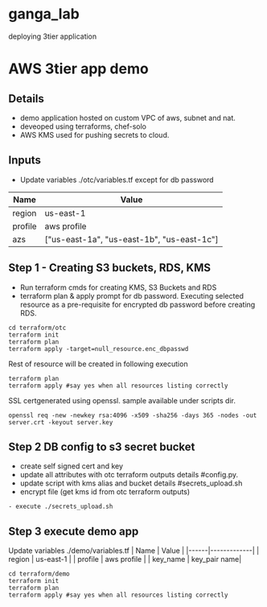 # ganga_lab
deploying 3tier application

# AWS 3tier app demo


## Details

* demo application hosted on custom VPC of aws, subnet and nat.
* deveoped using terraforms, chef-solo
* AWS KMS used for pushing secrets to cloud.
## Inputs
- Update variables ./otc/variables.tf except for db password

| Name | Value |
|------|-------------|
| region | us-east-1 |
| profile | aws profile | 
| azs | ["us-east-1a", "us-east-1b", "us-east-1c"]|

## Step 1 - Creating S3 buckets, RDS, KMS
- Run terraform cmds for creating KMS, S3 Buckets and RDS
- terraform plan & apply prompt for db password.
Executing selected resource as a pre-requisite for encrypted db password before creating RDS.
```
cd terraform/otc
terraform init
terraform plan
terraform apply -target=null_resource.enc_dbpasswd
```
Rest of resource will be created in following execution
```
terraform plan
terraform apply #say yes when all resources listing correctly
```
SSL certgenerated using openssl. sample available under scripts dir.
```
openssl req -new -newkey rsa:4096 -x509 -sha256 -days 365 -nodes -out server.crt -keyout server.key
```
## Step 2 DB config  to s3 secret bucket
- create self signed cert and key
- update all attributes with otc terraform outputs details #config.py.
- update script with kms alias and bucket details #secrets_upload.sh
- encrypt file (get kms id from otc terraform outputs)
```
- execute ./secrets_upload.sh
```

## Step 3 execute demo app
Update variables ./demo/variables.tf
| Name | Value |
|------|-------------|
| region | us-east-1 |
| profile | aws profile | 
| key_name | key_pair name|

```
cd terraform/demo
terraform init
terraform plan
terraform apply #say yes when all resources listing correctly
```
